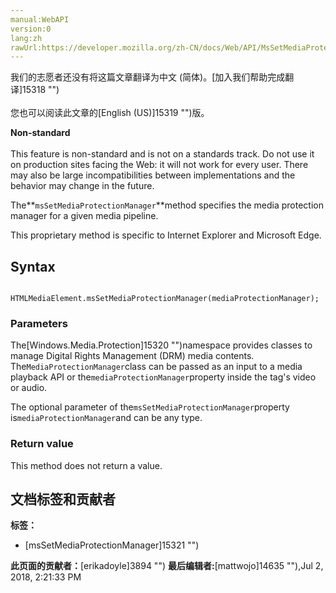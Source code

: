 ```yaml
---
manual:WebAPI
version:0
lang:zh
rawUrl:https://developer.mozilla.org/zh-CN/docs/Web/API/MsSetMediaProtectionManager
---
```




<bdi>我们的志愿者还没有将这篇文章翻译为<bdi>中文 (简体)</bdi>。[加入我们帮助完成翻译]15318 "")<br></br>您也可以阅读此文章的[English (US)]15319 "")版。</bdi>






**Non-standard**<br></br>This feature is non-standard and is not on a standards track. Do not use it on production sites facing the Web: it will not work for every user. There may also be large incompatibilities between implementations and the behavior may change in the future.




The**`msSetMediaProtectionManager`**method specifies the media protection manager for a given media pipeline.



This proprietary method is specific to Internet Explorer and Microsoft Edge.


## Syntax<a name="Syntax"></a>

```
 
HTMLMediaElement.msSetMediaProtectionManager(mediaProtectionManager);

```

### Parameters<a name="Parameters"></a>


The[Windows.Media.Protection]15320 "")namespace provides classes to manage Digital Rights Management (DRM) media contents. The`MediaProtectionManager`class can be passed as an input to a media playback API or the`mediaProtectionManager`property inside the tag&#39;s video or audio.



The optional parameter of the`msSetMediaProtectionManager`property is`mediaProtectionManager`and can be any type.


### Return value<a name="Return_value"></a>


This method does not return a value.




## 文档标签和贡献者
**标签：**
* [msSetMediaProtectionManager]15321 "")

**此页面的贡献者：**[erikadoyle]3894 "")
**最后编辑者:**[mattwojo]14635 ""),<time>Jul 2, 2018, 2:21:33 PM</time>


